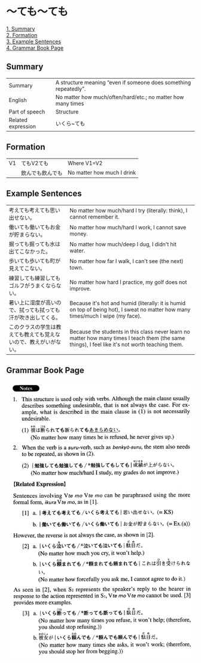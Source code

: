 # ～ても～ても

[1. Summary](#summary)<br>
[2. Formation](#formation)<br>
[3. Example Sentences](#example-sentences)<br>
[4. Grammar Book Page](#grammar-book-page)<br>


## Summary

<table><tr>   <td>Summary</td>   <td>A structure meaning “even if someone does something repeatedly”.</td></tr><tr>   <td>English</td>   <td>No matter how much/often/hard/etc.; no matter how many times</td></tr><tr>   <td>Part of speech</td>   <td>Structure</td></tr><tr>   <td>Related expression</td>   <td>いくら~ても</td></tr></table>

## Formation

<table class="table"><tbody><tr class="tr head"><td class="td"><span class="bold">V1</span></td><td class="td"><span class="concept">ても</span><span>V2</span><span class="concept">ても</span></td><td class="td"><span>Where V1=V2</span></td></tr><tr class="tr"><td class="td"></td><td class="td"><span>飲ん</span><span class="concept">でも</span><span>飲ん</span><span class="concept">でも</span></td><td class="td"><span>No matter how much I drink</span></td></tr></tbody></table>

## Example Sentences

<table><tr>   <td>考えても考えても思い出せない。</td>   <td>No matter how much/hard I try (literally: think), I cannot remember it.</td></tr><tr>   <td>働いても働いてもお金が貯まらない。</td>   <td>No matter how much/hard I work, I cannot save money.</td></tr><tr>   <td>掘っても掘っても水は出てこなかった。</td>   <td>No matter how much/deep I dug, I didn't hit water.</td></tr><tr>   <td>歩いても歩いても町が見えてこない。</td>   <td>No matter how far I walk, I can't see (the next) town.</td></tr><tr>   <td>練習しても練習してもゴルフがうまくならない。</td>   <td>No matter how hard I practice, my golf does not improve.</td></tr><tr>   <td>暑い上に湿度が高いので、拭っても拭っても汗が吹き出してくる。</td>   <td>Because it's hot and humid (literally: it is humid on top of being hot), I sweat no matter how many times/much I wipe (my face).</td></tr><tr>   <td>このクラスの学生は教えても教えても覚えないので、教えがいがない。</td>   <td>Because the students in this class never learn no matter how many times I teach them (the same things), I feel like it's not worth teaching them.</td></tr></table>

## Grammar Book Page

![](../img/Advancedても～ても.png)

